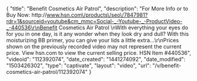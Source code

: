 {
    "title": "Benefit Cosmetics Air Patrol",
    "description": "For More Info or to Buy Now: http:\/\/www.hsn.com\/products\/seo\/7847981?rdr=1&sourceid=youtube&cm_mmc=Social-_-Youtube-_-ProductVideo-_-440536\r\nBenefit Cosmetics Air Patrol \nWith everything your eyes do for you in one day, is it any wonder when they look dry and dull? With this moisturizing BB primer, you can give your lids a little extra...\r\nPrices shown on the previously recorded video may not represent the current price.  View hsn.com to view the current selling price. HSN Item #440536",
    "videoid": "112392074",
    "date_created": "1441274092",
    "date_modified": "1503426302",
    "type": "captivate",
    "layout": "video",
    "url": "\/v\/benefit-cosmetics-air-patrol\/112392074"
}